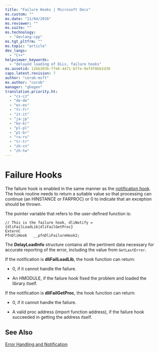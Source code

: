 ```yaml
---
title: "Failure Hooks | Microsoft Docs"
ms.custom: ""
ms.date: "11/04/2016"
ms.reviewer: ""
ms.suite: ""
ms.technology: 
  - "devlang-cpp"
ms.tgt_pltfrm: ""
ms.topic: "article"
dev_langs: 
  - "C++"
helpviewer_keywords: 
  - "delayed loading of DLLs, failure hooks"
ms.assetid: 12bb303b-ffe6-4471-bffe-9ef4f8bb2d30
caps.latest.revision: 7
author: "corob-msft"
ms.author: "corob"
manager: "ghogen"
translation.priority.ht: 
  - "cs-cz"
  - "de-de"
  - "es-es"
  - "fr-fr"
  - "it-it"
  - "ja-jp"
  - "ko-kr"
  - "pl-pl"
  - "pt-br"
  - "ru-ru"
  - "tr-tr"
  - "zh-cn"
  - "zh-tw"
---
```

# Failure Hooks
The failure hook is enabled in the same manner as the [notification hook](../../build/reference/notification-hooks.md). The hook routine needs to return a suitable value so that processing can continue (an HINSTANCE or FARPROC) or 0 to indicate that an exception should be thrown.  
  
 The pointer variable that refers to the user-defined function is:  
  
```  
// This is the failure hook, dliNotify = {dliFailLoadLib|dliFailGetProc}  
ExternC  
PfnDliHook   __pfnDliFailureHook2;  
```  
  
 The **DelayLoadInfo** structure contains all the pertinent data necessary for accurate reporting of the error, including the value from `GetLastError`.  
  
 If the notification is **dliFailLoadLib**, the hook function can return:  
  
-   0, if it cannot handle the failure.  
  
-   An HMODULE, if the failure hook fixed the problem and loaded the library itself.  
  
 If the notification is **dliFailGetProc**, the hook function can return:  
  
-   0, if it cannot handle the failure.  
  
-   A valid proc address (import function address), if the failure hook succeeded in getting the address itself.  
  
## See Also  
 [Error Handling and Notification](../../build/reference/error-handling-and-notification.md)